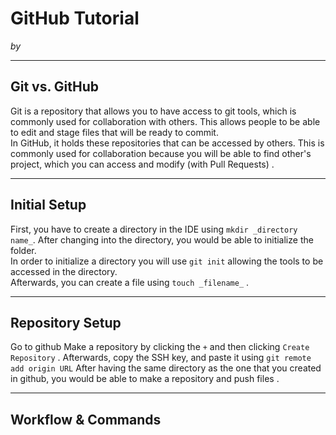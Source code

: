 # GitHub Tutorial

_by <Sam Lee>_

---
## Git vs. GitHub
Git is a repository that allows you to have access to git tools, which is commonly used for collaboration with others. This allows people to be able to edit and stage files that will be ready to commit.  
In GitHub, it holds these repositories that can be accessed by others. This is commonly used for collaboration because you will be able to find other's project, which you can access and modify (with Pull Requests) . 

---
## Initial Setup
First, you have to create a directory in the IDE using `mkdir _directory name_`. After changing into the directory, you would be able to initialize the folder.  
In order to initialize a directory you will use `git init` allowing the tools to be accessed in the directory.  
Afterwards, you can create a file using `touch _filename_` . 

---
## Repository Setup
Go to github 
Make a repository by clicking the `+` and then clicking `Create Repository` . 
Afterwards, copy the SSH key, and paste it using `git remote add origin URL`
After having the same directory as the one that you created in github, you would be able to make a repository and push files . 


---
## Workflow & Commands
